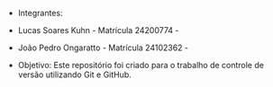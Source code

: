 - Integrantes:

- Lucas Soares Kuhn - Matrícula 24200774 -
- João Pedro Ongaratto - Matrícula 24102362 -

- Objetivo:
Este repositório foi criado para o trabalho de controle de versão utilizando Git e GitHub.
